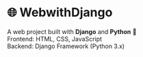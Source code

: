 # 🌐 WebwithDjango

A web project built with **Django** and **Python** 🐍  
Frontend: HTML, CSS, JavaScript  
Backend: Django Framework (Python 3.x)
